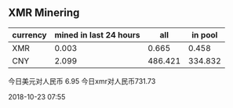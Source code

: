 ## XMR Minering

|currency|mined in last 24 hours|all|in pool|
|---|---|---|---|
|XMR|0.003|0.665|0.458|
|CNY|2.099|486.421|334.832|

今日美元对人民币 6.95	今日xmr对人民币731.73


2018-10-23 07:55